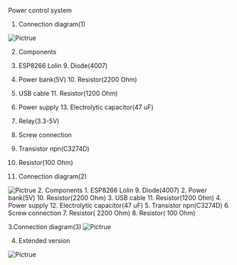 
Power control system
1. Connection diagram(1)
<img src="https://github.com/przemyslaw-turek/gm/tree/dev/hardware/power/Power%20Control%20System/Schematic/basicVersion1 (1).jpg" alt="Pictrue" title=" " />
 
2. Components
1. ESP8266 Lolin					9.   Diode(4007)
2. Power bank(5V)					10. Resistor(2200 Ohm)
3. USB cable						11. Resistor(1200 Ohm)
4. Power supply					13. Electrolytic capacitor(47 uF)
5. Relay(3.3-5V)
6. Screw connection
7. Transistor npn(C3274D)
 
8. Resistor(100 Ohm)




2.	Connection diagram(2)
<img src="https://github.com/przemyslaw-turek/gm/tree/dev/hardware/power/Power%20Control%20System/Schematic/basicVersion2 (1).jpg" alt="Pictrue" title=" " /> 
2. Components
1. ESP8266 Lolin					9.   Diode(4007)
2. Power bank(5V)					10. Resistor(2200  Ohm)
3. USB cable						11. Resistor(1200 Ohm)
4. Power supply					12. Electrolytic capacitor(47 uF)
5. Transistor npn(C3274D) 
6. Screw connection
7. Resistor( 2200 Ohm)
8. Resistor( 100 Ohm)


3.Connection diagram(3)
<img src="https://github.com/przemyslaw-turek/gm/tree/dev/hardware/power/Power%20Control%20System/Schematic/basic_version3 (1).jpg" alt="Pictrue" title=" " />



4. Extended version
<img src="https://github.com/przemyslaw-turek/gm/tree/dev/hardware/power/Power%20Control%20System/Schematic/extendedVersion1 (1).jpg" alt="Pictrue" title=" " />
 

